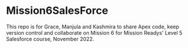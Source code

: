 # Mission6SalesForce
This repo is for Grace, Manjula and Kashmira to share Apex code, keep version control and collaborate on Mission 6 for Mission Readys' Level 5 Salesforce course, November 2022.  

